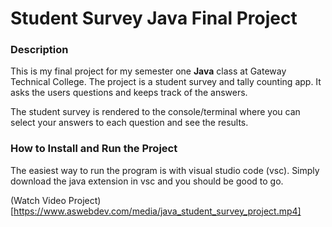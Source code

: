 # Student Survey Java Final Project
### Description
This is my final project for my semester one **Java** class at Gateway Technical College.
The project is a student survey and tally counting app.
It asks the users questions and keeps track of the answers.

The student survey is rendered to the console/terminal where you can select your answers to each question and see the results.

### How to Install and Run the Project
The easiest way to run the program is with visual studio code (vsc). Simply download the java extension in vsc and you should be good to go. 

(Watch Video Project)[https://www.aswebdev.com/media/java_student_survey_project.mp4]

